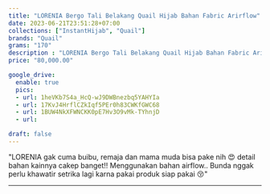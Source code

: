 ```yaml
---
title: "LORENIA Bergo Tali Belakang Quail Hijab Bahan Fabric Arirflow"
date: 2023-06-21T23:51:28+07:00
collections: ["InstantHijab", "Quail"]
brands: "Quail"
grams: "170"
description : "LORENIA Bergo Tali Belakang Quail Hijab Bahan Fabric Arirflow"
price: "80,000.00"

google_drive:
  enable: true
  pics:
  - url: 1heVKb7S4a_HcQ-wJ9DWBnezbq5YAHYIa
  - url: 17KvJ4HrflCZkIqf5PEr0h83CWKfGWC68
  - url: 1BUW4NkXFWNCKK0pE7Hv3O9vMk-TYhnjD
  - url: 

draft: false
---
```


"LORENIA
gak cuma buibu, remaja dan mama muda bisa pake nih 😍 detail bahan kainnya cakep banget!! Menggunakan bahan airflow.. Bunda nggak perlu khawatir setrika lagi karna pakai produk siap pakai 😚"

---    
  
